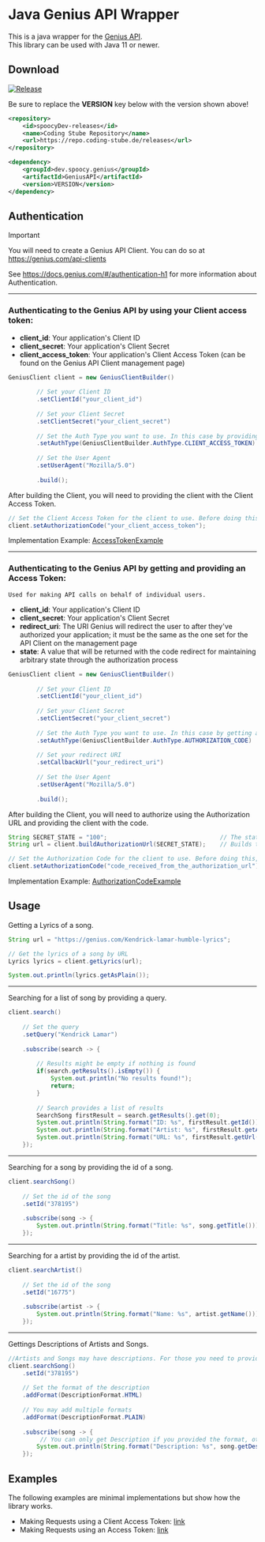 

# Java Genius API Wrapper
This is a java wrapper for the [Genius API](https://docs.genius.com). <br>
This library can be used with Java 11 or newer.

## Download

[![Release](https://repo.coding-stube.de/api/badge/latest/releases/dev/spoocy/genius/GeniusAPI?color=0F81C2&name=release&prefix=v)](https://repo.coding-stube.de/#/releases/dev/spoocy/genius/GeniusAPI)

Be sure to replace the **VERSION** key below with the version shown above!
```xml
<repository>
    <id>spoocyDev-releases</id>
    <name>Coding Stube Repository</name>
    <url>https://repo.coding-stube.de/releases</url>
</repository>
```

```xml
<dependency>
    <groupId>dev.spoocy.genius</groupId>
    <artifactId>GeniusAPI</artifactId>
    <version>VERSION</version>
</dependency>
```

## Authentication

> [!IMPORTANT]
> You will need to create a Genius API Client. You can do so at https://genius.com/api-clients <br>

See https://docs.genius.com/#/authentication-h1 for more information about Authentication.

___

### Authenticating to the Genius API by using your Client access token:
* **client_id**: Your application's Client ID
* **client_secret**: Your application's Client Secret
* **client_access_token**: Your application's Client Access Token (can be found on the Genius API Client management page)
```java
GeniusClient client = new GeniusClientBuilder()
        
        // Set your Client ID
        .setClientId("your_client_id")       
        
        // Set your Client Secret
        .setClientSecret("your_client_secret")
        
        // Set the Auth Type you want to use. In this case by providing a Client Access Token
        .setAuthType(GeniusClientBuilder.AuthType.CLIENT_ACCESS_TOKEN)
        
        // Set the User Agent
        .setUserAgent("Mozilla/5.0")
        
        .build();
```
After building the Client, you will need to providing the client with the Client Access Token. <br>
```java
// Set the Client Access Token for the client to use. Before doing this, no requests can be made.
client.setAuthorizationCode("your_client_access_token");
```
Implementation Example: [AccessTokenExample](src/test/java/AccessTokenExample.java)

___

### Authenticating to the Genius API by getting and providing an Access Token:
`Used for making API calls on behalf of individual users.`
* **client_id**: Your application's Client ID
* **client_secret**: Your application's Client Secret
* **redirect_uri**: The URI Genius will redirect the user to after they've authorized your application; it must be the same as the one set for the API Client on the management page
* **state**: A value that will be returned with the code redirect for maintaining arbitrary state through the authorization process
```java
GeniusClient client = new GeniusClientBuilder()
        
        // Set your Client ID
        .setClientId("your_client_id")
        
        // Set your Client Secret
        .setClientSecret("your_client_secret")
        
        // Set the Auth Type you want to use. In this case by getting an Access Token
        .setAuthType(GeniusClientBuilder.AuthType.AUTHORIZATION_CODE)
        
        // Set your redirect URI
        .setCallbackUrl("your_redirect_uri")
        
        // Set the User Agent
        .setUserAgent("Mozilla/5.0")
        
        .build();
```
After building the Client, you will need to authorize using the Authorization URL and providing the client with the code. <br>
```java
String SECRET_STATE = "100";                                // The state value to be returned with the code (see above)
String url = client.buildAuthorizationUrl(SECRET_STATE);    // Builds the Authorization URL using the provided credentials and the state

// Set the Authorization Code for the client to use. Before doing this, n qo requests can be made.
client.setAuthorizationCode("code_received_from_the_authorization_url");
```
Implementation Example: [AuthorizationCodeExample](src/test/java/AuthorizationCodeExample.java)

## Usage

Getting a Lyrics of a song.
```java
String url = "https://genius.com/Kendrick-lamar-humble-lyrics";

// Get the lyrics of a song by URL
Lyrics lyrics = client.getLyrics(url);

System.out.println(lyrics.getAsPlain());
```
___

Searching for a list of song by providing a query.
```java
client.search()
    
    // Set the query
    .setQuery("Kendrick Lamar")
    
    .subscribe(search -> {
        
        // Results might be empty if nothing is found
        if(search.getResults().isEmpty()) {
            System.out.println("No results found!");
            return;
        }
        
        // Search provides a list of results
        SearchSong firstResult = search.getResults().get(0);
        System.out.println(String.format("ID: %s", firstResult.getId()));
        System.out.println(String.format("Artist: %s", firstResult.getArtist().getName()));
        System.out.println(String.format("URL: %s", firstResult.getUrl()));
    });
```
___

Searching for a song by providing the id of a song.
```java
client.searchSong()
    
    // Set the id of the song
    .setId("378195")
    
    .subscribe(song -> {
        System.out.println(String.format("Title: %s", song.getTitle()));
    });
```
___

Searching for a artist by providing the id of the artist.
```java
client.searchArtist() 
    
    // Set the id of the song
    .setId("16775")
    
    .subscribe(artist -> {
        System.out.println(String.format("Name: %s", artist.getName()));
    });
```
___

Gettings Descriptions of Artists and Songs.
```java
//Artists and Songs may have descriptions. For those you need to provide how you want those to be formatted.
client.searchSong()
    .setId("378195")
    
    // Set the format of the description
    .addFormat(DescriptionFormat.HTML)
    
    // You may add multiple formats
    .addFormat(DescriptionFormat.PLAIN)
    
    .subscribe(song -> {
         // You can only get Description if you provided the format, otherwise it will be null
        System.out.println(String.format("Description: %s", song.getDescription().getPlain()));
    });
```

## Examples

The following examples are minimal implementations but show how the library works.
  - Making Requests using a Client Access Token: [link](src/test/java/AccessTokenExample.java)
  - Making Requests using an Access Token: [link](src/test/java/AuthorizationCodeExample.java)
